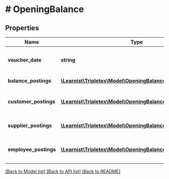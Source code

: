 # # OpeningBalance

## Properties

Name | Type | Description | Notes
------------ | ------------- | ------------- | -------------
**voucher_date** | **string** | The date for the opening balance |
**balance_postings** | [**\Learnist\Tripletex\Model\OpeningBalanceBalancePosting[]**](OpeningBalanceBalancePosting.md) | Balance postings | [optional]
**customer_postings** | [**\Learnist\Tripletex\Model\OpeningBalanceCustomerPosting[]**](OpeningBalanceCustomerPosting.md) | Postings in the customer sub ledger | [optional]
**supplier_postings** | [**\Learnist\Tripletex\Model\OpeningBalanceSupplierPosting[]**](OpeningBalanceSupplierPosting.md) | Postings in the supplier sub ledger | [optional]
**employee_postings** | [**\Learnist\Tripletex\Model\OpeningBalanceEmployeePosting[]**](OpeningBalanceEmployeePosting.md) | Postings in the employee sub ledger | [optional]

[[Back to Model list]](../../README.md#models) [[Back to API list]](../../README.md#endpoints) [[Back to README]](../../README.md)

